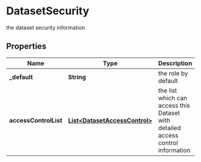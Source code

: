 

# DatasetSecurity

the dataset security information

## Properties

| Name | Type | Description | Notes |
|------------ | ------------- | ------------- | -------------|
|**_default** | **String** | the role by default |  |
|**accessControlList** | [**List&lt;DatasetAccessControl&gt;**](DatasetAccessControl.md) | the list which can access this Dataset with detailed access control information |  |



